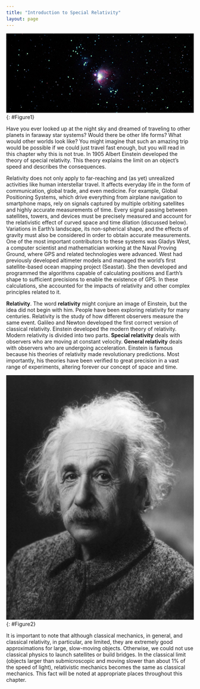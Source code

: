 ```yaml
---
title: "Introduction to Special Relativity"
layout: page
---    
```


![Night sky with bright Orion Nebula cluster in the center amongst the group of stars.](../resources/Figure_28_00_01.jpg "Special relativity explains why traveling to other star systems, such as these in the Orion Nebula, is unreasonable using our current level of technology. (credit: s58y, Flickr)")
{: #Figure1}

Have you ever looked up at the night sky and dreamed of traveling to other
planets in faraway star systems? Would there be other life forms? What would
other worlds look like? You might imagine that such an amazing trip would be
possible if we could just travel fast enough, but you will read in this chapter
why this is not true. In 1905 Albert Einstein developed the theory of special
relativity. This theory explains the limit on an object’s speed and describes
the consequences.

Relativity does not only apply to far-reaching and (as yet) unrealized activities like human interstellar travel. It affects everyday life in the form of communication, global trade, and even medicine. For example, Global Positioning Systems, which drive everything from airplane navigation to smartphone maps, rely on signals captured by multiple orbiting satellites and highly accurate measurements of time. Every signal passing between satellites, towers, and devices must be precisely measured and account for the relativistic effect of curved space and time dilation (discussed below). Variations in Earth’s landscape, its non-spherical shape, and the effects of gravity must also be considered in order to obtain accurate measurements. One of the most important contributors to these systems was Gladys West, a computer scientist and mathematician working at the Naval Proving Ground, where GPS and related technologies were advanced. West had previously developed altimeter models and managed the world’s first satellite-based ocean mapping project (Seastat). She then developed and programmed the algorithms capable of calculating positions and Earth’s shape to sufficient precisions to enable the existence of GPS. In these calculations, she accounted for the impacts of relativity and other complex principles related to it.

**Relativity**. The word **relativity** might conjure an image of Einstein, but
the idea did not begin with him. People have been exploring relativity for many
centuries. Relativity is the study of how different observers measure the same
event. Galileo and Newton developed the first correct version of classical
relativity. Einstein developed the modern theory of relativity. Modern
relativity is divided into two parts. **Special relativity** deals with
observers who are moving at constant velocity. **General relativity** deals with
observers who are undergoing acceleration. Einstein is famous because his
theories of relativity made revolutionary predictions. Most importantly, his
theories have been verified to great precision in a vast range of experiments,
altering forever our concept of space and time.

![Black and white photograph of Albert Einstein.](../resources/Figure_28_00_02.jpg "Many people think that Albert Einstein (1879&#x2013;1955) was the greatest physicist of the 20th century. Not only did he develop modern relativity, thus revolutionizing our concept of the universe, he also made fundamental contributions to the foundations of quantum mechanics. (credit: The Library of Congress)")
{: #Figure2}

It is important to note that although classical mechanics, in general, and
classical relativity, in particular, are limited, they are extremely good
approximations for large, slow-moving objects. Otherwise, we could not use
classical physics to launch satellites or build bridges. In the classical
limit (objects larger than submicroscopic and moving slower than about 1% of the
speed of light), relativistic mechanics becomes the same as classical mechanics.
This fact will be noted at appropriate places throughout this chapter.
